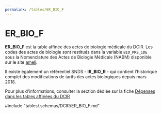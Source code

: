 ```yaml
---
permalink: /tables/ER_BIO_F
---
```

# ER\_BIO\_F
<!-- SPDX-License-Identifier: MPL-2.0 -->
**ER_BIO_F** est la table affinée des actes de biologie médicale du DCIR. Les codes des actes de biologie sont restitués dans la variable `BIO_PRS_IDE` sous la Nomenclature des Actes de Biologie Médicale (NABM) disponible sur le site [ameli](https://www.ameli.fr/medecin/exercice-liberal/remuneration/nomenclatures-codage/codage-actes-biologiques-nabm).

Il existe également un référentiel SNDS - **IR_BIO_R** - qui contient l’historique complet des modifications de tarifs des actes biologiques depuis mars 2018.

Pour plus d'informations, consulter la section dédiée sur la fiche [Dépenses dans les tables affinées du DCIR](https://documentation-snds.health-data-hub.fr/fiches/tables_affinees.html#la-biologie)

<!-- ATTENTION : Ne pas supprimer ou modifier la ligne ci-dessous -->
#include "tables/.schemas/DCIR/ER_BIO_F.md"
<!-- ATTENTION : Ne pas supprimer ou modifier la ligne ci-dessus -->
